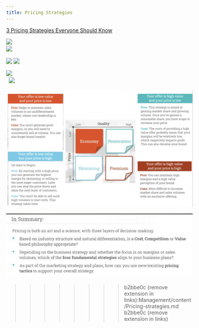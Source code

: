 ```yaml
---
title: Pricing Strategies
---
```


 [3 Pricing Strategies Everyone Should Know](https://www.youtube.com/watch?v=bKj1_AQpC7k)   
  
  
![](../image/Aspose.Words.5364a901-92ab-4f1a-a312-4393b804b23f.039.png)  
![](../image/Aspose.Words.5364a901-92ab-4f1a-a312-4393b804b23f.038.png)  
  
![](../image/Aspose.Words.5364a901-92ab-4f1a-a312-4393b804b23f.040.png) ![](../image/Aspose.Words.5364a901-92ab-4f1a-a312-4393b804b23f.041.png)  
  
![](../image/Aspose.Words.5364a901-92ab-4f1a-a312-4393b804b23f.043.png)  
` `![](../image/Aspose.Words.5364a901-92ab-4f1a-a312-4393b804b23f.042.png)  
  
![Pasted image 20230707150246.png](../image/Pasted%20image%2020230707150246.png)  
  
![](../image/Aspose.Words.5364a901-92ab-4f1a-a312-4393b804b23f.047.jpeg)  
>>>>>>>> b2bbe0c (remove extension in links):Management/content/Pricing-strategies.md
>>>>>>> b2bbe0c (remove extension in links)
